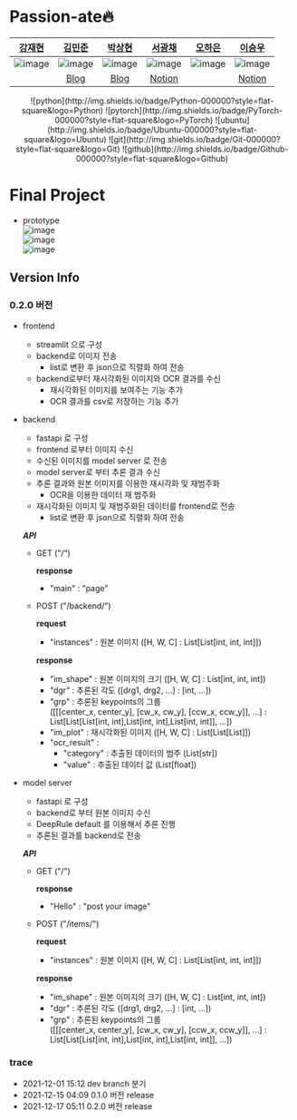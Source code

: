 # Passion-ate🔥
| [강재현](https://github.com/AshHyun) | [김민준](https://github.com/danny0628) | [박상현](https://github.com/hyun06000) | [서광채](https://github.com/Gwang-chae) | [오하은](https://github.com/Haeun-Oh) | [이승우](https://github.com/DaleLeeCoding) |
| :-: | :-: | :-: | :-: | :-: | :-: |
| ![image](https://user-images.githubusercontent.com/65941859/137628452-e2f573fe-0143-46b1-925d-bc58b2317474.png) | ![image](https://user-images.githubusercontent.com/65941859/137628521-10453cac-ca96-4df8-8ca0-b5b0d00930c0.png) | ![image](https://user-images.githubusercontent.com/65941859/137628500-342394c3-3bbe-4905-984b-48fae5fc75d6.png) | ![image](https://user-images.githubusercontent.com/65941859/137628535-9afd4035-8014-475c-899e-77304950c190.png) | ![image](https://user-images.githubusercontent.com/65941859/137628474-e9c4ab46-0a51-4a66-9109-7462d3a7ead1.png) | ![image](https://user-images.githubusercontent.com/65941859/137628443-c032259e-7a7a-4c2d-891a-7db09b42d27b.png) |
|  | [Blog](https://danny0628.tistory.com/) | [Blog](https://davi06000.tistory.com/) |[Notion](https://kcseo25.notion.site/) |  | [Notion](https://leeseungwoo.notion.site/) |

<div align="center">
![python](http://img.shields.io/badge/Python-000000?style=flat-square&logo=Python)
![pytorch](http://img.shields.io/badge/PyTorch-000000?style=flat-square&logo=PyTorch)
![ubuntu](http://img.shields.io/badge/Ubuntu-000000?style=flat-square&logo=Ubuntu)
![git](http://img.shields.io/badge/Git-000000?style=flat-square&logo=Git)
![github](http://img.shields.io/badge/Github-000000?style=flat-square&logo=Github)
</div align="center">

# Final Project

- prototype  
![image](https://user-images.githubusercontent.com/35767146/146443903-3fd3c41d-3bda-40c0-8c9a-061700c206aa.png)  
![image](https://user-images.githubusercontent.com/35767146/146443941-ca06b8d2-66e8-4ed6-8d24-a0370c19efa9.png)  
![image](https://user-images.githubusercontent.com/35767146/146443965-48823737-9906-42e1-9beb-6e03a4083d14.png)  


## Version Info
### 0.2.0 버전

- frontend
  - streamlit 으로 구성
  - backend로 이미지 전송
    - list로 변환 후 json으로 직렬화 하여 전송
  - backend로부터 재시각화된 이미지와 OCR 결과를 수신
    - 재시각화된 이미지를 보여주는 기능 추가
    - OCR 결과를 csv로 저장하는 기능 추가
- backend
  - fastapi 로 구성
  - frontend 로부터 이미지 수신
  - 수신된 이미지를 model server 로 전송
  - model server로 부터 추론 결과 수신
  - 추론 결과와 원본 이미지를 이용한 재시각화 및 재범주화
    - OCR을 이용한 데이터 재 범주화
  - 재시각화된 이미지 및 재범주화된 데이터를 frontend로 전송
    - list로 변환 후 json으로 직렬화 하여 전송  
  
  ***API***
  - GET ("/")  
  
    **response**
    - "main" : "page"  
    
  - POST ("/backend/")  
  
    **request**
    -  "instances" : 원본 이미지 ([H, W, C] : List[List[int, int, int]])  
    
    **response**
    - "im_shape" : 원본 이미지의 크기 ([H, W, C] : List[int, int, int])
    - "dgr" : 추론된 각도 ([drg1, drg2, ...] : [int, ...])
    - "grp" : 추론된 keypoints의 그룹  
      ([[[center_x, center_y], [cw_x, cw_y], [ccw_x, ccw_y]], ...] : List[List[List[int, int],List[int, int],List[int, int]], ...])  
    - "im_plot" : 재시각화된 이미지 ([H, W, C] : List[List[List]])
    - "ocr_result" : 
      - "category" : 추출된 데이터의 범주 (List[str])
      - "value" : 추출된 데이터 값 (List[float])
- model server
  - fastapi 로 구성
  - backend로 부터 원본 이미지 수신
  - DeepRule default 를 이용해서 추론 진행
  - 추론된 결과를 backend로 전송  

  ***API***
  - GET ("/")  
  
    **response**
    - "Hello" : "post your image"  
  
  - POST ("/items/")  
  
    **request**
    -  "instances" : 원본 이미지 ([H, W, C] : List[List[int, int, int]])  
    
    **response**
    - "im_shape" : 원본 이미지의 크기 ([H, W, C] : List[int, int, int])
    - "dgr" : 추론된 각도 ([drg1, drg2, ...] : [int, ...])
    - "grp" : 추론된 keypoints의 그룹  
      ([[[center_x, center_y], [cw_x, cw_y], [ccw_x, ccw_y]], ...] : List[List[List[int, int],List[int, int],List[int, int]], ...])


### trace
- 2021-12-01 15:12 dev branch 분기
- 2021-12-15 04:09 0.1.0 버전 release
- 2021-12-17 05:11 0.2.0 버전 release
